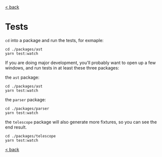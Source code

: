 [< back](https://github.com/osmosis-labs/telescope/blob/main/docs/README.md)

# Tests

`cd` into a package and run the tests, for exmaple:

```
cd ./packages/ast
yarn test:watch
```

If you are doing major development, you'll probably want to open up a few windows, and run tests in at least these three packages:

the `ast` package:

```
cd ./packages/ast
yarn test:watch
```

the `parser` package:

```
cd ./packages/parser
yarn test:watch
```

the `telescope` package will also generate more fixtures, so you can see the end result.  

```
cd ./packages/telescope
yarn test:watch
```

[< back](https://github.com/osmosis-labs/telescope/blob/main/docs/README.md)